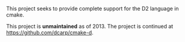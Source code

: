 This project seeks to provide complete support for the D2 language in cmake.

This project is **unmaintained** as of 2013. The project is continued at https://github.com/dcarp/cmake-d.